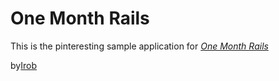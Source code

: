# One Month Rails

This is the pinteresting sample application for 
[*One Month Rails*](http://onemonthrails.com)

by[Irob](http://*.com)